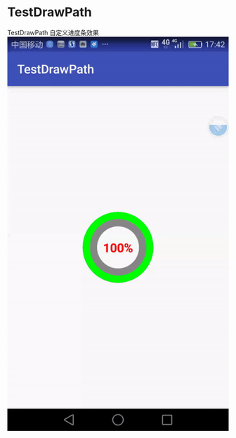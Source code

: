 # TestDrawPath
TestDrawPath
    自定义进度条效果
![image](https://github.com/xdf1049239540/TestDrawPath/blob/master/app/src/main/java/gif/a.gif?raw=true)